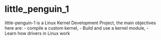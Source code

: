 # little_penguin_1
little-penguin-1 is a Linux Kernel Development Project, the main objectives here are: - compile a custom kernel, - Build and use a kernel module, - Learn how drivers in Linux work 
